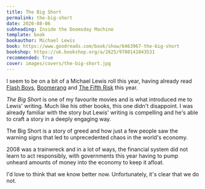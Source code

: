 ```yaml
---
title: The Big Short
permalink: the-big-short
date: 2020-08-06
subheading: Inside the Doomsday Machine
template: book
bookauthor: Michael Lewis
book: https://www.goodreads.com/book/show/6463967-the-big-short
bookshop: https://uk.bookshop.org/a/2625/9780141043531
recommended: True
cover: images/covers/the-big-short.jpg
---
```


I seem to be on a bit of a Michael Lewis roll this year, having already read [Flash Boys](https://www.jacquescorbytuech.com/reading/flash-boys), [Boomerang](https://www.jacquescorbytuech.com/reading/boomerang) and [The Fifth Risk](https://www.jacquescorbytuech.com/reading/the-fifth-risk) this year.

*The Big Short* is one of my favourite movies and is what introduced me to Lewis' writing. Much like his other books, this one didn't disappoint. I was already familiar with the story but Lewis' writing is compelling and he's able to craft a story in a deeply engaging way.

The Big Short is a story of greed and how just a few people saw the warning signs that led to unprecedented chaos in the world's economy.

2008 was a trainwreck and in a lot of ways, the financial system did not learn to act responsibly, with governments this year having to pump unheard amounts of money into the economy to keep it afloat. 

I'd love to think that we know better now. Unfortunately, it's clear that we do not.
